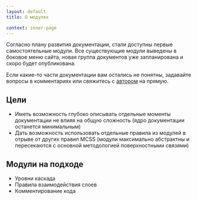 ```yaml
---
layout: default
title: О модулях

context: inner-page
---
```


Согласно плану развития документации, стали доступны первые самостоятельные модули. Все существующие модули выведены в боковое меню сайта, новая группа документов уже запланирована и скоро будет опубликована.

Если какие-то части документации вам остались не понятны, задавайте вопросы в комментариях или свяжитесь с [автором](http://rhr.me) на прямую.

## Цели

* Иметь возможность глубоко описывать отдельные моменты документации не влияя на общую сложность (ядро документации останется минимальным)
* Дать возможность использовать отдельные правила из модулей в отрыве от других правил MCSS (модули максимально абстрактны и пересекаются с основной методологией поверхностными связями)

## Модули на подходе

* Уровни каскада
* Правила взаимодействия слоев
* Комментирование кода